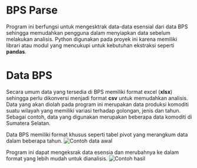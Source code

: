 # BPS Parse

Program ini berfungsi untuk mengesktrak data-data esensial dari data BPS
sehingga memudahkan pengguna dalam menyiapkan data sebelum melakukan analisis.
Python digunakan pada proyek ini karena memiliki librari atau modul yang mencukupi untuk kebutuhan ekstraksi seperti **pandas**.

# Data BPS
Secara umum data yang tersedia di BPS memiliki format excel (**xlsx**)
sehingga perlu dikonversi menjadi format **csv** untuk memudahkan analisis. Data yang akan diolah pada program ini merupakan data produksi komoditi suatu wilayah yang memiliki variasi terhadap golongan, jenis dan tahun. Sebagai contoh, data yang digunakan merupakan beberapa data komoditi di Sumatera Selatan.

Data BPS memiliki format khusus seperti tabel pivot yang merangkum data dalam beberapa tahun.
![Contoh data awal](/img/awal.png)

Program ini dapat mengeksrak data esensia dan merubahnya ke dalam format yang lebih mudah untuk dianalisis.
![Contoh hasil](/img/akhir.png)

